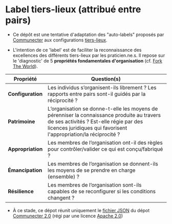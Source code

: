 # Label tiers-lieux (attribué entre pairs)

- Ce dépôt est une tentative d'adaptation des "auto-labels" proposés par [Communecter](http://communecter.org) aux configurations [tiers-lieux](http://movilab.org/index.php?title=Définition_des_Tiers_Lieux).

- L'intention de ce 'label' est de faciliter la reconnaissance des excellences des différents tiers-lieux par les praticien.ne.s. Il repose sur le 'diagnostic' de 5 **propriétés fondamentales d'organisation** (cf. [Fork The World](https://nicolasloubet.gitbooks.io/fork-the-world)).

Propriété | Question(s)
------------ | -------------
**Configuration** | Les individus s’organisent-ils librement ? Les rapports entre pairs sont-il guidés par la réciprocité ?
**Patrimoine** | L’organisation se donne-t-elle les moyens de pérenniser la connaissance produite au travers de ses activités ? Est-elle régie par des licences juridiques qui favorisent l'appropriation/la réciprocité ?
**Appropriation** | Les membres de l’organisation ont-il des règles pour contrôler/valider ce qui est conçu/fabriqué ?
**Émancipation** | Les membres de l’organisation se donnent-ils les moyens de se prendre en charge (ensemble) ?
**Résilience** | Les membres de l’organisation sont-ils capables de se reconfigurer si les conditions changent ?
  
- À ce stade, ce dépot réunit uniquement le [fichier JSON](https://github.com/pixelhumain/co2/blob/master/views/chart/json/commons.json) du dépot [Communecter 2.0](https://github.com/pixelhumain/co2) (régi par une  licence [Apache 2.0](https://github.com/pixelhumain/co2/blob/master/LICENSE))


